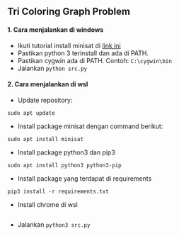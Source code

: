 ## Tri Coloring Graph Problem

#### 1. Cara menjalankan di windows

- Ikuti tutorial install minisat di [link ini](https://web.cecs.pdx.edu/~hook/logicw11/Assignments/MinisatOnWindows.html)
- Pastikan python 3 terinstall dan ada di PATH.
- Pastikan cygwin ada di PATH. Contoh: `C:\cygwin\bin`
- Jalankan `python src.py`

#### 2. Cara menjalankan di wsl

- Update repository:

```
sudo apt update
```

- Install package minisat dengan command berikut:

```
sudo apt install minisat
```

- Install package python3 dan pip3

```
sudo apt install python3 python3-pip
```

- Install package yang terdapat di requirements

```
pip3 install -r requirements.txt
```

- Install chrome di wsl

```
```

- Jalankan `python3 src.py`
